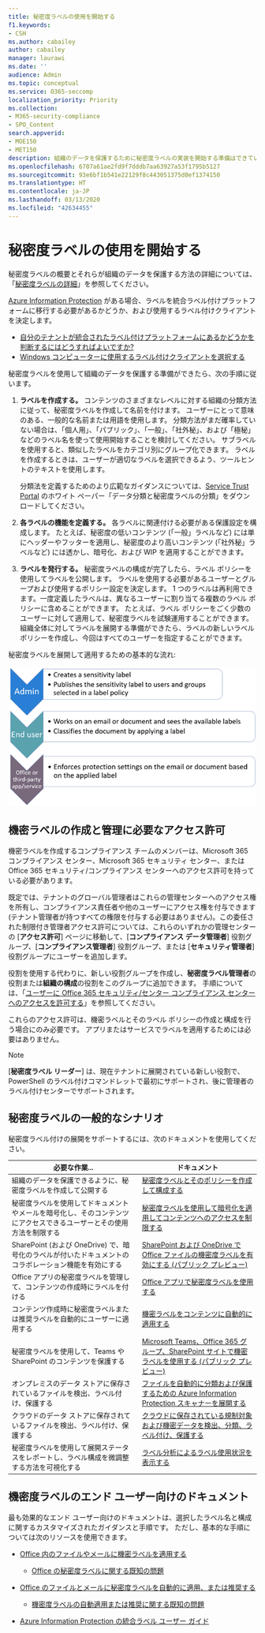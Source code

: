 ```yaml
---
title: 秘密度ラベルの使用を開始する
f1.keywords:
- CSH
ms.author: cabailey
author: cabailey
manager: laurawi
ms.date: ''
audience: Admin
ms.topic: conceptual
ms.service: O365-seccomp
localization_priority: Priority
ms.collection:
- M365-security-compliance
- SPO_Content
search.appverid:
- MOE150
- MET150
description: 組織のデータを保護するために秘密度ラベルの実装を開始する準備はできていますが、どこから始めればよいかわかりませんか? ラベル付けの移行に役立つ実用的なガイダンスをお読みください。
ms.openlocfilehash: 6707a61ae2fd9f7dddb7aa63927a53f1795b5127
ms.sourcegitcommit: 93e6bf1b541e22129f8c443051375d0ef1374150
ms.translationtype: HT
ms.contentlocale: ja-JP
ms.lasthandoff: 03/13/2020
ms.locfileid: "42634455"
---
```

# <a name="get-started-with-sensitivity-labels"></a>秘密度ラベルの使用を開始する

秘密度ラベルの概要とそれらが組織のデータを保護する方法の詳細については、「[秘密度ラベルの詳細](sensitivity-labels.md)」を参照してください。

[Azure Information Protection](https://docs.microsoft.com/azure/information-protection/what-is-information-protection) がある場合、ラベルを統合ラベル付けプラットフォームに移行する必要があるかどうか、および使用するラベル付けクライアントを決定します。
- [自分のテナントが統合されたラベル付けプラットフォームにあるかどうかを判断するにはどうすればよいですか?](https://docs.microsoft.com/azure/information-protection/faqs#how-can-i-determine-if-my-tenant-is-on-the-unified-labeling-platform)
- [Windows コンピューターに使用するラベル付けクライアントを選択する](https://docs.microsoft.com/azure/information-protection/rms-client/use-client#choose-which-labeling-client-to-use-for-windows-computers)

秘密度ラベルを使用して組織のデータを保護する準備ができたら、次の手順に従います。

1. **ラベルを作成する。** コンテンツのさまざまなレベルに対する組織の分類方法に従って、秘密度ラベルを作成して名前を付けます。 ユーザーにとって意味のある、一般的な名前または用語を使用します。 分類方法がまだ確率していない場合は、「個人用」、「パブリック」、「一般」、「社外秘」、および「極秘」などのラベル名を使って使用開始することを検討してください。 サブラベルを使用すると、類似したラベルをカテゴリ別にグループ化できます。 ラベルを作成するときは、ユーザーが適切なラベルを選択できるよう、ツールヒントのテキストを使用します。
    
    分類法を定義するためのより広範なガイダンスについては、[Service Trust Portal](https://aka.ms/DataClassificationWhitepaper) のホワイト ペーパー「データ分類と秘密度ラベルの分類」をダウンロードしてください。

2. **各ラベルの機能を定義する。** 各ラベルに関連付ける必要がある保護設定を構成します。 たとえば、秘密度の低いコンテンツ (「一般」ラベルなど) には単にヘッダーやフッターを適用し、秘密度のより高いコンテンツ (「社外秘」ラベルなど) には透かし、暗号化、および WIP を適用することができます。

3. **ラベルを発行する。** 秘密度ラベルの構成が完了したら、ラベル ポリシーを使用してラベルを公開します。 ラベルを使用する必要があるユーザーとグループおよび使用するポリシー設定を決定します。 1 つのラベルは再利用できます。一度定義したラベルは、異なるユーザーに割り当てる複数のラベル ポリシーに含めることができます。 たとえば、ラベル ポリシーをごく少数のユーザーに対して適用して、秘密度ラベルを試験運用することができます。 組織全体に対してラベルを展開する準備ができたら、ラベルの新しいラベル ポリシーを作成し、今回はすべてのユーザーを指定することができます。

秘密度ラベルを展開して適用するための基本的な流れ:

![秘密度ラベルのワークフローを示す図](../media/Sensitivity-label-flow.png)

## <a name="permissions-required-to-create-and-manage-sensitivity-labels"></a>機密ラベルの作成と管理に必要なアクセス許可

機密ラベルを作成するコンプライアンス チームのメンバーは、Microsoft 365 コンプライアンス センター、Microsoft 365 セキュリティ センター、または Office 365 セキュリティ/コンプライアンス センターへのアクセス許可を持っている必要があります。 

既定では、テナントのグローバル管理者はこれらの管理センターへのアクセス権を所有し、コンプライアンス責任者や他のユーザーにアクセス権を付与できます (テナント管理者が持つすべての権限を付与する必要はありません)。この委任された制限付き管理者アクセス許可については、これらのいずれかの管理センターの [**アクセス許可**] ページに移動して、[**コンプライアンス データ管理者**] 役割グループ、[**コンプライアンス管理者**] 役割グループ、または [**セキュリティ管理者**] 役割グループにユーザーを追加します。

役割を使用する代わりに、新しい役割グループを作成し、**秘密度ラベル管理者**の役割または**組織の構成**の役割をこのグループに追加できます。 手順については、「[ユーザーに Office 365 セキュリティ/センター コンプライアンス センターへのアクセスを許可する](https://docs.microsoft.com/microsoft-365/security/office-365-security/grant-access-to-the-security-and-compliance-center)」を参照してください。

これらのアクセス許可は、機密ラベルとそのラベル ポリシーの作成と構成を行う場合にのみ必要です。 アプリまたはサービスでラベルを適用するためには必要はありません。

> [!NOTE]
> [**秘密度ラベル リーダー**] は、現在テナントに展開されている新しい役割で、PowerShell のラベル付けコマンドレットで最初にサポートされ、後に管理者のラベル付けセンターでサポートされます。

## <a name="common-scenarios-for-sensitivity-labels"></a>秘密度ラベルの一般的なシナリオ

秘密度ラベル付けの展開をサポートするには、次のドキュメントを使用してください。

|必要な作業...|ドキュメント|
|----------------|---------------|
|組織のデータを保護できるように、秘密度ラベルを作成して公開する|[秘密度ラベルとそのポリシーを作成して構成する](create-sensitivity-labels.md)|
|秘密度ラベルを使用してドキュメントやメールを暗号化し、そのコンテンツにアクセスできるユーザーとその使用方法を制限する |[秘密度ラベルを使用して暗号化を適用してコンテンツへのアクセスを制限する](encryption-sensitivity-labels.md)|
|SharePoint (および OneDrive) で、暗号化のラベルが付いたドキュメントのコラボレーション機能を有効にする | [SharePoint および OneDrive で Office ファイルの機密度ラベルを有効にする (パブリック プレビュー)](sensitivity-labels-sharepoint-onedrive-files.md)
|Office アプリの秘密度ラベルを管理して、コンテンツの作成時にラベルを付ける |[Office アプリで秘密度ラベルを使用する](sensitivity-labels-office-apps.md)|
|コンテンツ作成時に秘密度ラベルまたは推奨ラベルを自動的にユーザーに適用する | [機密ラベルをコンテンツに自動的に適用する](apply-sensitivity-label-automatically.md)|
|秘密度ラベルを使用して、Teams や SharePoint のコンテンツを保護する |[Microsoft Teams、Office 365 グループ、SharePoint サイトで機密ラベルを使用する (パブリック プレビュー)](sensitivity-labels-teams-groups-sites.md)|
|オンプレミスのデータ ストアに保存されているファイルを検出、ラベル付け、保護する |[ファイルを自動的に分類および保護するための Azure Information Protection スキャナーを展開する](https://docs.microsoft.com/azure/information-protection/deploy-aip-scanner)|
|クラウドのデータ ストアに保存されているファイルを検出、ラベル付け、保護する|[クラウドに保存されている規制対象および機密データを検出、分類、ラベル付け、保護する](https://docs.microsoft.com/cloud-app-security/best-practices#discover-classify-label-and-protect-regulated-and-sensitive-data-stored-in-the-cloud)|
|秘密度ラベルを使用して展開ステータスをレポートし、ラベル構成を微調整する方法を可視化する|[ラベル分析によるラベル使用状況を表示する](label-analytics.md)|


## <a name="end-user-documentation-for-sensitivity-labels"></a>機密度ラベルのエンド ユーザー向けのドキュメント

最も効果的なエンド ユーザー向けのドキュメントは、選択したラベル名と構成に関するカスタマイズされたガイダンスと手順です。 ただし、基本的な手順については次のリソースを使用できます。   

- [Office 内のファイルやメールに機密ラベルを適用する](https://support.office.com/article/apply-sensitivity-labels-to-your-files-and-email-in-office-2f96e7cd-d5a4-403b-8bd7-4cc636bae0f9)
    - [Office の秘密度ラベルに関する既知の問題](https://support.office.com/en-us/article/known-issues-with-sensitivity-labels-in-office-b169d687-2bbd-4e21-a440-7da1b2743edc)

- [Office のファイルとメールに秘密度ラベルを自動的に適用、または推奨する](https://support.office.com/article/automatically-apply-or-recommend-sensitivity-labels-to-your-files-and-emails-in-office-622e0d9c-f38c-470a-bcdb-9e90b24d71a1)
    - [機密度ラベルの自動適用または推奨に関する既知の問題](https://support.office.com/article/known-issues-with-automatically-applying-or-recommending-sensitivity-labels-451698ae-311b-4d28-83aa-a839a66f6efc)

- [Azure Information Protection の統合ラベル ユーザー ガイド](https://docs.microsoft.com/azure/information-protection/rms-client/clientv2-user-guide)


